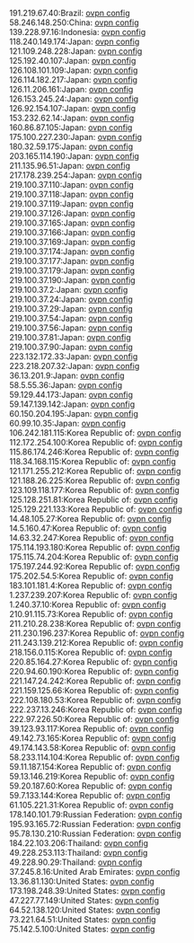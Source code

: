 191.219.67.40:Brazil: [ovpn config](vpn/191_219_67_40.ovpn)  
58.246.148.250:China: [ovpn config](vpn/58_246_148_250.ovpn)  
139.228.97.16:Indonesia: [ovpn config](vpn/139_228_97_16.ovpn)  
118.240.149.174:Japan: [ovpn config](vpn/118_240_149_174.ovpn)  
121.109.248.228:Japan: [ovpn config](vpn/121_109_248_228.ovpn)  
125.192.40.107:Japan: [ovpn config](vpn/125_192_40_107.ovpn)  
126.108.101.109:Japan: [ovpn config](vpn/126_108_101_109.ovpn)  
126.114.182.217:Japan: [ovpn config](vpn/126_114_182_217.ovpn)  
126.11.206.161:Japan: [ovpn config](vpn/126_11_206_161.ovpn)  
126.153.245.24:Japan: [ovpn config](vpn/126_153_245_24.ovpn)  
126.92.154.107:Japan: [ovpn config](vpn/126_92_154_107.ovpn)  
153.232.62.14:Japan: [ovpn config](vpn/153_232_62_14.ovpn)  
160.86.87.105:Japan: [ovpn config](vpn/160_86_87_105.ovpn)  
175.100.227.230:Japan: [ovpn config](vpn/175_100_227_230.ovpn)  
180.32.59.175:Japan: [ovpn config](vpn/180_32_59_175.ovpn)  
203.165.114.190:Japan: [ovpn config](vpn/203_165_114_190.ovpn)  
211.135.96.51:Japan: [ovpn config](vpn/211_135_96_51.ovpn)  
217.178.239.254:Japan: [ovpn config](vpn/217_178_239_254.ovpn)  
219.100.37.110:Japan: [ovpn config](vpn/219_100_37_110.ovpn)  
219.100.37.118:Japan: [ovpn config](vpn/219_100_37_118.ovpn)  
219.100.37.119:Japan: [ovpn config](vpn/219_100_37_119.ovpn)  
219.100.37.126:Japan: [ovpn config](vpn/219_100_37_126.ovpn)  
219.100.37.165:Japan: [ovpn config](vpn/219_100_37_165.ovpn)  
219.100.37.166:Japan: [ovpn config](vpn/219_100_37_166.ovpn)  
219.100.37.169:Japan: [ovpn config](vpn/219_100_37_169.ovpn)  
219.100.37.174:Japan: [ovpn config](vpn/219_100_37_174.ovpn)  
219.100.37.177:Japan: [ovpn config](vpn/219_100_37_177.ovpn)  
219.100.37.179:Japan: [ovpn config](vpn/219_100_37_179.ovpn)  
219.100.37.190:Japan: [ovpn config](vpn/219_100_37_190.ovpn)  
219.100.37.2:Japan: [ovpn config](vpn/219_100_37_2.ovpn)  
219.100.37.24:Japan: [ovpn config](vpn/219_100_37_24.ovpn)  
219.100.37.29:Japan: [ovpn config](vpn/219_100_37_29.ovpn)  
219.100.37.54:Japan: [ovpn config](vpn/219_100_37_54.ovpn)  
219.100.37.56:Japan: [ovpn config](vpn/219_100_37_56.ovpn)  
219.100.37.81:Japan: [ovpn config](vpn/219_100_37_81.ovpn)  
219.100.37.90:Japan: [ovpn config](vpn/219_100_37_90.ovpn)  
223.132.172.33:Japan: [ovpn config](vpn/223_132_172_33.ovpn)  
223.218.207.32:Japan: [ovpn config](vpn/223_218_207_32.ovpn)  
36.13.201.9:Japan: [ovpn config](vpn/36_13_201_9.ovpn)  
58.5.55.36:Japan: [ovpn config](vpn/58_5_55_36.ovpn)  
59.129.44.173:Japan: [ovpn config](vpn/59_129_44_173.ovpn)  
59.147.139.142:Japan: [ovpn config](vpn/59_147_139_142.ovpn)  
60.150.204.195:Japan: [ovpn config](vpn/60_150_204_195.ovpn)  
60.99.10.35:Japan: [ovpn config](vpn/60_99_10_35.ovpn)  
106.242.181.115:Korea Republic of: [ovpn config](vpn/106_242_181_115.ovpn)  
112.172.254.100:Korea Republic of: [ovpn config](vpn/112_172_254_100.ovpn)  
115.86.174.246:Korea Republic of: [ovpn config](vpn/115_86_174_246.ovpn)  
118.34.168.115:Korea Republic of: [ovpn config](vpn/118_34_168_115.ovpn)  
121.171.255.212:Korea Republic of: [ovpn config](vpn/121_171_255_212.ovpn)  
121.188.26.225:Korea Republic of: [ovpn config](vpn/121_188_26_225.ovpn)  
123.109.118.177:Korea Republic of: [ovpn config](vpn/123_109_118_177.ovpn)  
125.128.251.81:Korea Republic of: [ovpn config](vpn/125_128_251_81.ovpn)  
125.129.221.133:Korea Republic of: [ovpn config](vpn/125_129_221_133.ovpn)  
14.48.105.27:Korea Republic of: [ovpn config](vpn/14_48_105_27.ovpn)  
14.5.160.47:Korea Republic of: [ovpn config](vpn/14_5_160_47.ovpn)  
14.63.32.247:Korea Republic of: [ovpn config](vpn/14_63_32_247.ovpn)  
175.114.193.180:Korea Republic of: [ovpn config](vpn/175_114_193_180.ovpn)  
175.115.74.204:Korea Republic of: [ovpn config](vpn/175_115_74_204.ovpn)  
175.197.244.92:Korea Republic of: [ovpn config](vpn/175_197_244_92.ovpn)  
175.202.54.5:Korea Republic of: [ovpn config](vpn/175_202_54_5.ovpn)  
183.101.181.4:Korea Republic of: [ovpn config](vpn/183_101_181_4.ovpn)  
1.237.239.207:Korea Republic of: [ovpn config](vpn/1_237_239_207.ovpn)  
1.240.37.10:Korea Republic of: [ovpn config](vpn/1_240_37_10.ovpn)  
210.91.115.73:Korea Republic of: [ovpn config](vpn/210_91_115_73.ovpn)  
211.210.28.238:Korea Republic of: [ovpn config](vpn/211_210_28_238.ovpn)  
211.230.196.237:Korea Republic of: [ovpn config](vpn/211_230_196_237.ovpn)  
211.243.139.212:Korea Republic of: [ovpn config](vpn/211_243_139_212.ovpn)  
218.156.0.115:Korea Republic of: [ovpn config](vpn/218_156_0_115.ovpn)  
220.85.164.27:Korea Republic of: [ovpn config](vpn/220_85_164_27.ovpn)  
220.94.60.190:Korea Republic of: [ovpn config](vpn/220_94_60_190.ovpn)  
221.147.24.242:Korea Republic of: [ovpn config](vpn/221_147_24_242.ovpn)  
221.159.125.66:Korea Republic of: [ovpn config](vpn/221_159_125_66.ovpn)  
222.108.180.53:Korea Republic of: [ovpn config](vpn/222_108_180_53.ovpn)  
222.237.13.246:Korea Republic of: [ovpn config](vpn/222_237_13_246.ovpn)  
222.97.226.50:Korea Republic of: [ovpn config](vpn/222_97_226_50.ovpn)  
39.123.93.117:Korea Republic of: [ovpn config](vpn/39_123_93_117.ovpn)  
49.142.73.165:Korea Republic of: [ovpn config](vpn/49_142_73_165.ovpn)  
49.174.143.58:Korea Republic of: [ovpn config](vpn/49_174_143_58.ovpn)  
58.233.114.104:Korea Republic of: [ovpn config](vpn/58_233_114_104.ovpn)  
59.11.187.154:Korea Republic of: [ovpn config](vpn/59_11_187_154.ovpn)  
59.13.146.219:Korea Republic of: [ovpn config](vpn/59_13_146_219.ovpn)  
59.20.187.60:Korea Republic of: [ovpn config](vpn/59_20_187_60.ovpn)  
59.7.133.144:Korea Republic of: [ovpn config](vpn/59_7_133_144.ovpn)  
61.105.221.31:Korea Republic of: [ovpn config](vpn/61_105_221_31.ovpn)  
178.140.101.79:Russian Federation: [ovpn config](vpn/178_140_101_79.ovpn)  
195.93.165.72:Russian Federation: [ovpn config](vpn/195_93_165_72.ovpn)  
95.78.130.210:Russian Federation: [ovpn config](vpn/95_78_130_210.ovpn)  
184.22.103.206:Thailand: [ovpn config](vpn/184_22_103_206.ovpn)  
49.228.253.113:Thailand: [ovpn config](vpn/49_228_253_113.ovpn)  
49.228.90.29:Thailand: [ovpn config](vpn/49_228_90_29.ovpn)  
37.245.8.16:United Arab Emirates: [ovpn config](vpn/37_245_8_16.ovpn)  
13.36.81.130:United States: [ovpn config](vpn/13_36_81_130.ovpn)  
173.198.248.39:United States: [ovpn config](vpn/173_198_248_39.ovpn)  
47.227.77.149:United States: [ovpn config](vpn/47_227_77_149.ovpn)  
64.52.138.120:United States: [ovpn config](vpn/64_52_138_120.ovpn)  
73.221.64.51:United States: [ovpn config](vpn/73_221_64_51.ovpn)  
75.142.5.100:United States: [ovpn config](vpn/75_142_5_100.ovpn)  
